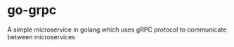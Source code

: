 # go-grpc
A simple microservice in golang which uses gRPC protocol to communicate between microservices
